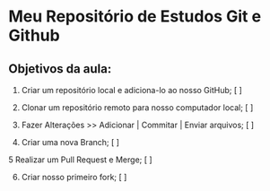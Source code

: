 # Meu Repositório de Estudos Git e Github

## Objetivos da aula:

1. Criar um repositório local e adiciona-lo ao nosso GitHub; [ ]

2. Clonar um repositório remoto para nosso computador local; [ ]

3. Fazer Alterações >> Adicionar | Commitar | Enviar arquivos; [ ]

4. Criar uma nova Branch; [ ]

5 Realizar um Pull Request e Merge; [ ]

6. Criar nosso primeiro fork; [ ]